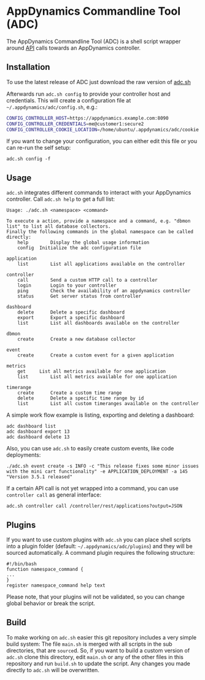 # AppDynamics Commandline Tool (ADC)

The AppDynamics Commandline Tool (ADC) is a shell script wrapper around [API](https://docs.appdynamics.com/display/PRO43/AppDynamics+APIs#AppDynamicsAPIs-apiindex) calls towards an AppDynamics controller.

## Installation

To use the latest release of ADC just download the raw version of [adc.sh](https://github.com/Appdynamics/adc/blob/master/adc.sh)

Afterwards run `adc.sh config` to provide your controller host and credentials. This will create a configuration file at `~/.appdynamics/adc/config.sh`, e.g.:

```bash
CONFIG_CONTROLLER_HOST=https://appdynamics.example.com:8090
CONFIG_CONTROLLER_CREDENTIALS=me@customer1:secure2
CONFIG_CONTROLLER_COOKIE_LOCATION=/home/ubuntu/.appdynamics/adc/cookie.txt
```

If you want to change your configuration, you can either edit this file or you can re-run the self setup:

```
adc.sh config -f
```

## Usage

`adc.sh` integrates different commands to interact with your AppDynamics controller. Call `adc.sh help` to get a full list:

```
Usage: ./adc.sh <namespace> <command>

To execute a action, provide a namespace and a command, e.g. "dbmon list" to list all database collectors.
Finally the following commands in the global namespace can be called directly:
	help		Display the global usage information
	config	Initialize the adc configuration file

application
	list		List all applications available on the controller

controller
	call		Send a custom HTTP call to a controller
	login		Login to your controller
	ping		Check the availability of an appdynamics controller
	status		Get server status from controller

dashboard
	delete		Delete a specific dashboard
	export		Export a specific dashboard
	list		List all dashboards available on the controller

dbmon
	create		Create a new database collector

event
	create		Create a custom event for a given application

metrics
	get		List all metrics available for one application
	list		List all metrics available for one application

timerange
	create		Create a custom time range
	delete		Delete a specific time range by id
	list		List all custom timeranges available on the controller
```

A simple work flow example is listing, exporting and deleting a dashboard:

```
adc dashboard list
adc dashboard export 13
adc dashboard delete 13
```

Also, you can use `adc.sh` to easily create custom events, like code deployments:

```
./adc.sh event create -s INFO -c "This release fixes some minor issues with the mini cart functionality" -e APPLICATION_DEPLOYMENT -a 145 "Version 3.5.1 released"
```

If a certain API call is not yet wrapped into a command, you can use `controller call` as general interface:

```
adc.sh controller call /controller/rest/applications?output=JSON
```

## Plugins

If you want to use custom plugins with `adc.sh` you can place shell scripts into a plugin folder (default: `~/.appdynamics/adc/plugins`) and they will be sourced automatically. A command plugin requires the following structure:

```
#!/bin/bash
function namespace_command {
...
}
register namespace_command help text
```

Please note, that your plugins will not be validated, so you can change global behavior or break the script.

## Build

To make working on `adc.sh` easier this git repository includes a very simple build system: The file `main.sh` is merged with all scripts in the sub directories, that are `source`d. So, if you want to build a custom version of `adc.sh` clone this directory, edit `main.sh` or any of the other files in this repository and run `build.sh` to update the script. Any changes you made directly to `adc.sh` will be overwritten.
